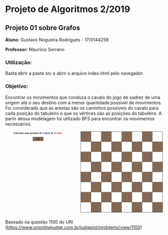 
# Projeto de Algoritmos 2/2019

## Projeto 01 sobre Grafos

**Aluno:** Gustavo Nogueira Rodrigues - 17/0144259


**Professor:** Maurício Serrano

### Utilização:
Basta abrir a pasta src e abrir o arquivo index.html pelo navegador. 

### Objetivo:
Encontrar os movimentos que conduza o cavalo do jogo de xadrez de uma origem até o seu destino com a menor quantidade possível de movimentos.
Foi considerado que as arestas são os caminhos possíveis do cavalo para cada posição do tabuleiro e que os vértices são as posições do tabuleiro. A partir dessa modelagem foi utilizado BFS para encontrar os movimentos necessários. 

![](gif-movs.gif)


Baseado na questão 1100 do URI (<https://www.urionlinejudge.com.br/judge/pt/problems/view/1100>)
